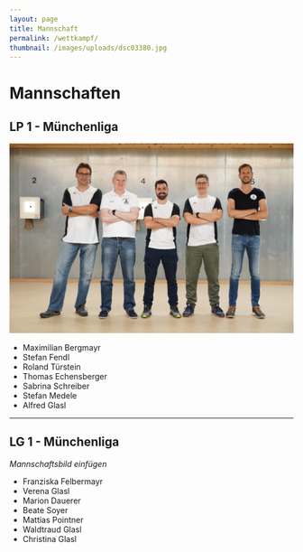 ```yaml
---
layout: page
title: Mannschaft
permalink: /wettkampf/
thumbnail: /images/uploads/dsc03380.jpg
---
```

# Mannschaften

## LP 1 - Münchenliga

![](/images/uploads/dsc03380.jpg)

* Maximilian Bergmayr
* Stefan Fendl
* Roland Türstein
* Thomas Echensberger
* Sabrina Schreiber
* Stefan Medele
* Alfred Glasl

- - -

## LG 1 - Münchenliga

*Mannschaftsbild einfügen*

* Franziska Felbermayr
* Verena Glasl
* Marion Dauerer
* Beate Soyer
* Mattias Pointner
* Waldtraud Glasl
* Christina Glasl